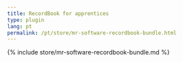 ```yaml
---
title: RecordBook for apprentices
type: plugin
lang: pt
permalink: /pt/store/mr-software-recordbook-bundle.html
---
```


{% include store/mr-software-recordbook-bundle.md %}
